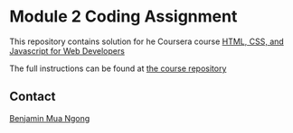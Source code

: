 # Module 2 Coding Assignment

This repository contains solution for he Coursera course [HTML, CSS, and Javascript for Web Developers](https://www.coursera.org/learn/html-css-javascript-for-web-developers)


The full instructions can be found at [the course repository](https://github.com/jhu-ep-coursera/fullstack-course4/blob/master/assignments/assignment2/Assignment-2.md)



## Contact 
[Benjamin Mua Ngong](mailto:benjaminmuatao.bm@gmail.com)